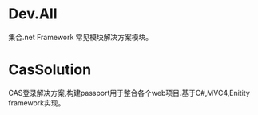 Dev.All
=======
集合.net Framework 常见模块解决方案模块。


CasSolution
=======
CAS登录解决方案,构建passport用于整合各个web项目.基于C#,MVC4,Enitity framework实现。 
